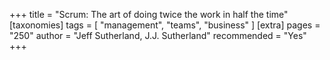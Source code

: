 +++
title = "Scrum: The art of doing twice the work in half the time"
[taxonomies]
tags = [ "management", "teams", "business" ]
[extra]
pages = "250"
author = "Jeff Sutherland, J.J. Sutherland"
recommended = "Yes"
+++
